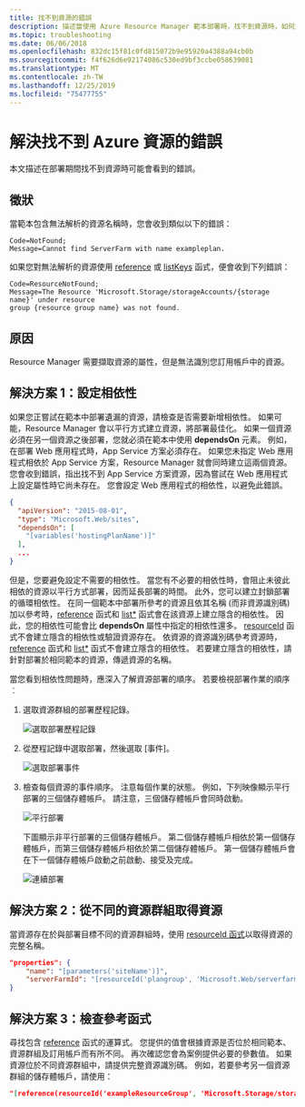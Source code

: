 ```yaml
---
title: 找不到資源的錯誤
description: 描述當使用 Azure Resource Manager 範本部署時，找不到資源時，如何解決錯誤。
ms.topic: troubleshooting
ms.date: 06/06/2018
ms.openlocfilehash: 832dc15f81c0fd815072b9e95920a4388a94cb0b
ms.sourcegitcommit: f4f626d6e92174086c530ed9bf3ccbe058639081
ms.translationtype: MT
ms.contentlocale: zh-TW
ms.lasthandoff: 12/25/2019
ms.locfileid: "75477755"
---
```

# <a name="resolve-not-found-errors-for-azure-resources"></a>解決找不到 Azure 資源的錯誤

本文描述在部署期間找不到資源時可能會看到的錯誤。

## <a name="symptom"></a>徵狀

當範本包含無法解析的資源名稱時，您會收到類似以下的錯誤：

```
Code=NotFound;
Message=Cannot find ServerFarm with name exampleplan.
```

如果您對無法解析的資源使用 [reference](template-functions-resource.md#reference) 或 [listKeys](template-functions-resource.md#listkeys) 函式，便會收到下列錯誤：

```
Code=ResourceNotFound;
Message=The Resource 'Microsoft.Storage/storageAccounts/{storage name}' under resource
group {resource group name} was not found.
```

## <a name="cause"></a>原因

Resource Manager 需要擷取資源的屬性，但是無法識別您訂用帳戶中的資源。

## <a name="solution-1---set-dependencies"></a>解決方案 1：設定相依性

如果您正嘗試在範本中部署遺漏的資源，請檢查是否需要新增相依性。 如果可能，Resource Manager 會以平行方式建立資源，將部署最佳化。 如果一個資源必須在另一個資源之後部署，您就必須在範本中使用 **dependsOn** 元素。 例如，在部署 Web 應用程式時，App Service 方案必須存在。 如果您未指定 Web 應用程式相依於 App Service 方案，Resource Manager 就會同時建立這兩個資源。 您會收到錯誤，指出找不到 App Service 方案資源，因為嘗試在 Web 應用程式上設定屬性時它尚未存在。 您會設定 Web 應用程式的相依性，以避免此錯誤。

```json
{
  "apiVersion": "2015-08-01",
  "type": "Microsoft.Web/sites",
  "dependsOn": [
    "[variables('hostingPlanName')]"
  ],
  ...
}
```

但是，您要避免設定不需要的相依性。 當您有不必要的相依性時，會阻止未彼此相依的資源以平行方式部署，因而延長部署的時間。 此外，您可以建立封鎖部署的循環相依性。 在同一個範本中部署所參考的資源且依其名稱 (而非資源識別碼) 加以參考時，[reference](template-functions-resource.md#reference) 函式和 [list*](template-functions-resource.md#list) 函式會在該資源上建立隱含的相依性。 因此，您的相依性可能會比 **dependsOn** 屬性中指定的相依性還多。 [resourceId](template-functions-resource.md#resourceid) 函式不會建立隱含的相依性或驗證資源存在。 依資源的資源識別碼參考資源時，[reference](template-functions-resource.md#reference) 函式和 [list*](template-functions-resource.md#list) 函式不會建立隱含的相依性。 若要建立隱含的相依性，請針對部署於相同範本的資源，傳遞資源的名稱。

當您看到相依性問題時，應深入了解資源部署的順序。 若要檢視部署作業的順序︰

1. 選取資源群組的部署歷程記錄。

   ![選取部署歷程記錄](./media/error-not-found/select-deployment.png)

2. 從歷程記錄中選取部署，然後選取 [事件]。

   ![選取部署事件](./media/error-not-found/select-deployment-events.png)

3. 檢查每個資源的事件順序。 注意每個作業的狀態。 例如，下列映像顯示平行部署的三個儲存體帳戶。 請注意，三個儲存體帳戶會同時啟動。

   ![平行部署](./media/error-not-found/deployment-events-parallel.png)

   下圖顯示非平行部署的三個儲存體帳戶。 第二個儲存體帳戶相依於第一個儲存體帳戶，而第三個儲存體帳戶相依於第二個儲存體帳戶。 第一個儲存體帳戶會在下一個儲存體帳戶啟動之前啟動、接受及完成。

   ![連續部署](./media/error-not-found/deployment-events-sequence.png)

## <a name="solution-2---get-resource-from-different-resource-group"></a>解決方案 2：從不同的資源群組取得資源

當資源存在於與部署目標不同的資源群組時，使用 [resourceId 函式](template-functions-resource.md#resourceid)以取得資源的完整名稱。

```json
"properties": {
    "name": "[parameters('siteName')]",
    "serverFarmId": "[resourceId('plangroup', 'Microsoft.Web/serverfarms', parameters('hostingPlanName'))]"
}
```

## <a name="solution-3---check-reference-function"></a>解決方案 3：檢查參考函式

尋找包含 [reference](template-functions-resource.md#reference) 函式的運算式。 您提供的值會根據資源是否位於相同範本、資源群組及訂用帳戶而有所不同。 再次確認您會為案例提供必要的參數值。 如果資源位於不同資源群組中，請提供完整資源識別碼。 例如，若要參考另一個資源群組的儲存體帳戶，請使用：

```json
"[reference(resourceId('exampleResourceGroup', 'Microsoft.Storage/storageAccounts', 'myStorage'), '2017-06-01')]"
```